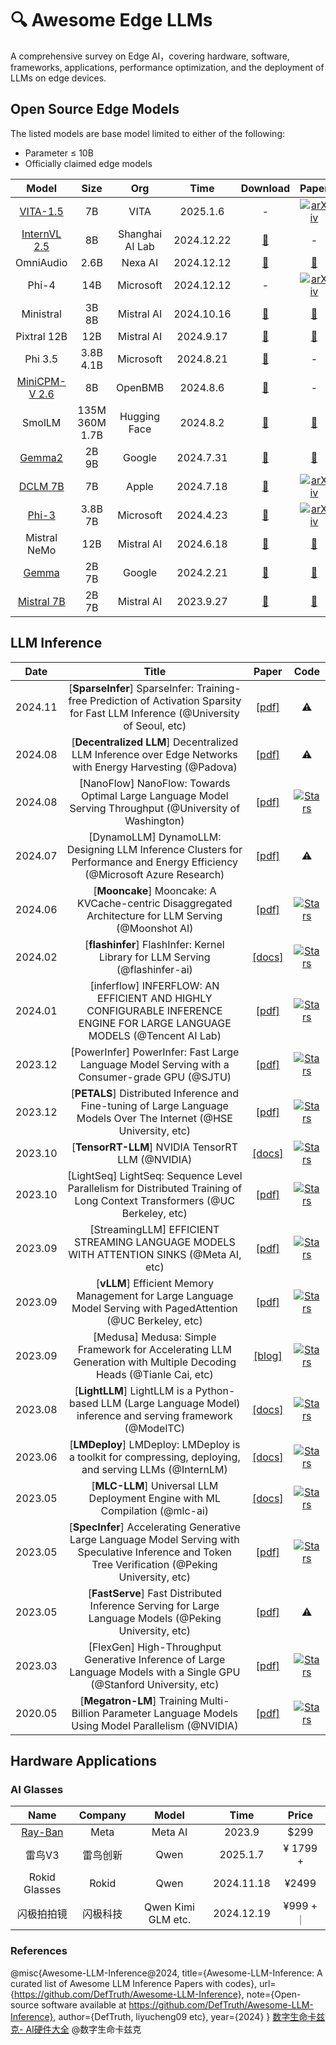 # 🔍 Awesome Edge LLMs 
A comprehensive survey on Edge AI，covering hardware, software, frameworks, applications, performance optimization, and the deployment of LLMs on edge devices.


## Open Source Edge Models

The listed models are base model limited to either of the following:
- Parameter ≤ 10B
- Officially claimed edge models



| Model           | Size | Org | Time  | Download | Paper |
|:-----------:|:--:|:--:|:-----------:|:---------------:|:---------------:|
| [VITA-1.5](https://github.com/VITA-MLLM/VITA) | 7B | VITA | 2025.1.6 | - | [![arXiv](https://img.shields.io/badge/arXiv-b31b1b.svg)](https://arxiv.org/pdf/2501.01957) |
| [InternVL 2.5](https://github.com/OpenGVLab/InternVL) | 8B | Shanghai AI Lab | 2024.12.22 | [🤗](https://huggingface.co/collections/OpenGVLab/internvl25-673e1019b66e2218f68d7c1c) | - | 
| OmniAudio | 2.6B | Nexa AI | 2024.12.12 | [🤗](https://huggingface.co/NexaAIDev/OmniAudio-2.6B) | [📖](https://nexa.ai/blogs/omniaudio-2.6b) | 
| Phi-4 | 14B | Microsoft | 2024.12.12 | - | [![arXiv](https://img.shields.io/badge/arXiv-b31b1b.svg)](https://arxiv.org/pdf/2412.08905) |
| Ministral | 3B 8B | Mistral AI | 2024.10.16 |  [🤗](https://huggingface.co/mistralai)| [📖](https://mistral.ai/news/ministraux/) |
| Pixtral 12B | 12B | Mistral AI | 2024.9.17 |  [🤗](https://huggingface.co/mistralai)| [📖](https://mistral.ai/news/pixtral-12b/) |
| Phi 3.5 | 3.8B 4.1B | Microsoft | 2024.8.21 | [🤗](https://huggingface.co/collections/microsoft/phi-3-6626e15e9585a200d2d761e3) | - | 
| [MiniCPM-V 2.6](https://github.com/OpenBMB/MiniCPM-V)  | 8B | OpenBMB | 2024.8.6 | [🤗](https://huggingface.co/openbmb/MiniCPM-V-2_6) | - |
| SmolLM | 135M 360M 1.7B | Hugging Face | 2024.8.2 | [🤗](https://huggingface.co/collections/HuggingFaceTB/smollm-6695016cad7167254ce15966) | [📖](https://huggingface.co/blog/smollm) |
| [Gemma2](https://github.com/google-deepmind/gemma) | 2B 9B | Google | 2024.7.31 | [🤗](https://huggingface.co/google/gemma-2-2b)|[📖](https://storage.googleapis.com/deepmind-media/gemma/gemma-2-report.pdf)|
| [DCLM 7B](https://github.com/mlfoundations/dclm) | 7B | Apple | 2024.7.18 | [🤗](https://huggingface.co/apple/DCLM-7B) | [![arXiv](https://img.shields.io/badge/arXiv-b31b1b.svg)](https://arxiv.org/abs/2406.11794) |
| [Phi-3](https://github.com/microsoft/Phi-3CookBook/blob/main/README.md) | 3.8B 7B | Microsoft | 2024.4.23 | [🤗](https://huggingface.co/collections/microsoft/phi-3-6626e15e9585a200d2d761e3) | [![arXiv](https://img.shields.io/badge/arXiv-b31b1b.svg)](https://arxiv.org/abs/2404.14219)|
| Mistral NeMo | 12B | Mistral AI | 2024.6.18 |  [🤗](https://huggingface.co/mistralai)| [📖](https://mistral.ai/news/mistral-nemo/) |
| [Gemma](https://github.com/google-deepmind/gemma) | 2B 7B | Google | 2024.2.21 |  [🤗](https://huggingface.co/collections/google/gemma-release-65d5efbccdbb8c4202ec078b)| [📖](https://storage.googleapis.com/deepmind-media/gemma/gemma-report.pdf) |
| [Mistral 7B](https://github.com/mistralai/mistral-inference) | 2B 7B | Mistral AI | 2023.9.27 |  [🤗](https://huggingface.co/mistralai)| [📖](https://mistral.ai/news/announcing-mistral-7b/) |

## LLM Inference 

|Date|Title|Paper|Code|
|:---:|:---:|:---:|:---:|
| 2024.11 | [**SparseInfer**] SparseInfer: Training-free Prediction of Activation Sparsity for Fast LLM Inference (@University of Seoul, etc) | [[pdf]](https://arxiv.org/pdf/2411.12692) | ⚠️ |
| 2024.08 | [**Decentralized LLM**] Decentralized LLM Inference over Edge Networks with Energy Harvesting (@Padova) | [[pdf]](https://arxiv.org/pdf/2408.15907) | ⚠️ |
| 2024.08 | [NanoFlow] NanoFlow: Towards Optimal Large Language Model Serving Throughput (@University of Washington) | [[pdf]](https://arxiv.org/pdf/2408.12757) | [![Stars](https://img.shields.io/github/stars/efeslab/Nanoflow.svg?style=social)](https://github.com/efeslab/Nanoflow) |
| 2024.07 | [DynamoLLM] DynamoLLM: Designing LLM Inference Clusters for Performance and Energy Efficiency (@Microsoft Azure Research) | [[pdf]](https://arxiv.org/pdf/2408.00741) | ⚠️ |
| 2024.06 | [**Mooncake**] Mooncake: A KVCache-centric Disaggregated Architecture for LLM Serving (@Moonshot AI) | [[pdf]](https://github.com/kvcache-ai/Mooncake/blob/main/Mooncake-v1.pdf) | [![Stars](https://img.shields.io/github/stars/kvcache-ai/Mooncake.svg?style=social)](https://github.com/kvcache-ai/Mooncake) |
| 2024.02 | [**flashinfer**] FlashInfer: Kernel Library for LLM Serving (@flashinfer-ai) | [[docs]](https://flashinfer.ai/2024/02/02/cascade-inference.html) | [![Stars](https://img.shields.io/github/stars/flashinfer-ai/flashinfer.svg?style=social)](https://github.com/flashinfer-ai/flashinfer) |
| 2024.01 | [inferflow] INFERFLOW: AN EFFICIENT AND HIGHLY CONFIGURABLE INFERENCE ENGINE FOR LARGE LANGUAGE MODELS (@Tencent AI Lab) | [[pdf]](https://arxiv.org/pdf/2401.08294.pdf) | [![Stars](https://img.shields.io/github/stars/inferflow/inferflow.svg?style=social)](https://github.com/inferflow/inferflow) |
| 2023.12 | [PowerInfer] PowerInfer: Fast Large Language Model Serving with a Consumer-grade GPU (@SJTU) | [[pdf]](https://ipads.se.sjtu.edu.cn/_media/publications/powerinfer-20231219.pdf) | [![Stars](https://img.shields.io/github/stars/SJTU-IPADS/PowerInfer.svg?style=social)](https://github.com/SJTU-IPADS/PowerInfer) |
| 2023.12 | [**PETALS**] Distributed Inference and Fine-tuning of Large Language Models Over The Internet (@HSE University, etc) | [[pdf]](https://arxiv.org/pdf/2312.08361.pdf) | [![Stars](https://img.shields.io/github/stars/bigscience-workshop/petals.svg?style=social)](https://github.com/bigscience-workshop/petals) |
| 2023.10 | [**TensorRT-LLM**] NVIDIA TensorRT LLM (@NVIDIA) | [[docs]](https://nvidia.github.io/TensorRT-LLM/) | [![Stars](https://img.shields.io/github/stars/NVIDIA/TensorRT-LLM.svg?style=social)](https://github.com/NVIDIA/TensorRT-LLM) |
| 2023.10 | [LightSeq] LightSeq: Sequence Level Parallelism for Distributed Training of Long Context Transformers (@UC Berkeley, etc) | [[pdf]](https://arxiv.org/pdf/2310.03294.pdf) | [![Stars](https://img.shields.io/github/stars/RulinShao/LightSeq.svg?style=social)](https://github.com/RulinShao/LightSeq) |
| 2023.09 | [StreamingLLM] EFFICIENT STREAMING LANGUAGE MODELS WITH ATTENTION SINKS (@Meta AI, etc) | [[pdf]](https://arxiv.org/pdf/2309.17453.pdf) | [![Stars](https://img.shields.io/github/stars/mit-han-lab/streaming-llm.svg?style=social)](https://github.com/mit-han-lab/streaming-llm) |
| 2023.09 | [**vLLM**] Efficient Memory Management for Large Language Model Serving with PagedAttention (@UC Berkeley, etc) | [[pdf]](https://arxiv.org/pdf/2309.06180.pdf) | [![Stars](https://img.shields.io/github/stars/vllm-project/vllm.svg?style=social)](https://github.com/vllm-project/vllm) |
| 2023.09 | [Medusa] Medusa: Simple Framework for Accelerating LLM Generation with Multiple Decoding Heads (@Tianle Cai, etc) | [[blog]](https://sites.google.com/view/medusa-llm) | [![Stars](https://img.shields.io/github/stars/FasterDecoding/Medusa.svg?style=social)](https://github.com/FasterDecoding/Medusa) |
| 2023.08 | [**LightLLM**] LightLLM is a Python-based LLM (Large Language Model) inference and serving framework (@ModelTC) | [[docs]](https://github.com/ModelTC/lightllm) | [![Stars](https://img.shields.io/github/stars/ModelTC/lightllm.svg?style=social)](https://github.com/ModelTC/lightllm) |
| 2023.06 | [**LMDeploy**] LMDeploy: LMDeploy is a toolkit for compressing, deploying, and serving LLMs (@InternLM) | [[docs]](https://lmdeploy.readthedocs.io/en/latest/) | [![Stars](https://img.shields.io/github/stars/InternLM/lmdeploy.svg?style=social)](https://github.com/InternLM/lmdeploy) |
| 2023.05 | [**MLC-LLM**] Universal LLM Deployment Engine with ML Compilation (@mlc-ai) | [[docs]](https://llm.mlc.ai/) | [![Stars](https://img.shields.io/github/stars/mlc-ai/mlc-llm.svg?style=social)](https://github.com/mlc-ai/mlc-llm) |
| 2023.05 | [**SpecInfer**] Accelerating Generative Large Language Model Serving with Speculative Inference and Token Tree Verification (@Peking University, etc) | [[pdf]](https://arxiv.org/pdf/2305.09781.pdf) | [![Stars](https://img.shields.io/github/stars/flexflow/FlexFlow.svg?style=social)](https://github.com/flexflow/FlexFlow/tree/inference) |
| 2023.05 | [**FastServe**] Fast Distributed Inference Serving for Large Language Models (@Peking University, etc) | [[pdf]](https://arxiv.org/pdf/2305.05920.pdf) | ⚠️ |
| 2023.03 | [FlexGen] High-Throughput Generative Inference of Large Language Models with a Single GPU (@Stanford University, etc) | [[pdf]](https://arxiv.org/pdf/2303.06865.pdf) | [![Stars](https://img.shields.io/github/stars/FMInference/FlexGen.svg?style=social)](https://github.com/FMInference/FlexGen) |
| 2020.05 | [**Megatron-LM**] Training Multi-Billion Parameter Language Models Using Model Parallelism (@NVIDIA) | [[pdf]](https://arxiv.org/pdf/1909.08053.pdf) | [![Stars](https://img.shields.io/github/stars/NVIDIA/Megatron-LM.svg?style=social)](https://github.com/NVIDIA/Megatron-LM) |


## Hardware Applications

### AI Glasses
| Name  | Company | Model | Time  |  Price |
|:--:|:--:|:-----------:|:---------------:|:---------------:|
| [Ray-Ban](https://www.ray-ban.com/usa) | Meta | Meta AI | 2023.9 | $299 | 
| 雷鸟V3 | 雷鸟创新 | Qwen | 2025.1.7 | ¥ 1799 + | 
| Rokid Glasses | Rokid | Qwen | 2024.11.18 | ¥2499 |
| 闪极拍拍镜 | 闪极科技 | Qwen Kimi GLM etc. | 2024.12.19 | ¥999 + ｜







### References
@misc{Awesome-LLM-Inference@2024,
  title={Awesome-LLM-Inference: A curated list of Awesome LLM Inference Papers with codes},
  url={https://github.com/DefTruth/Awesome-LLM-Inference},
  note={Open-source software available at https://github.com/DefTruth/Awesome-LLM-Inference},
  author={DefTruth, liyucheng09 etc},
  year={2024}
}
[数字生命卡兹克- AI硬件大全](https://datakhazix.feishu.cn/wiki/Zfp6wzb8eivwMqkSNgLcuiExnJd) @数字生命卡兹克










